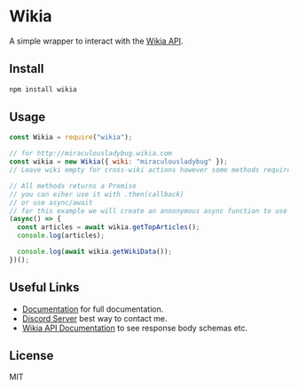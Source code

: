 # Wikia
A simple wrapper to interact with the [Wikia API](https://wikia.com/api/v1).

## Install
```sh
npm install wikia
```

## Usage
```js
const Wikia = require("wikia");

// for http://miraculousladybug.wikia.com
const wikia = new Wikia({ wiki: "miraculousladybug" });
// Leave wiki empty for cross-wiki actions however some methods requires a wiki

// All methods returns a Promise
// you can eiher use it with .then(callback)
// or use async/await
// for this example we will create an annonymous async function to use await.
(async() => {
  const articles = await wikia.getTopArticles();
  console.log(articles);

  console.log(await wikia.getWikiData());
})();
```

## Useful Links
- [Documentation](https://wikia.itsladybug.ml) for full documentation.
- [Discord Server](https://discord.gg/mDkMbEh) best way to contact me.
- [Wikia API Documentation](http://wikia.com/api/v1) to see response body schemas etc.

## License
MIT
